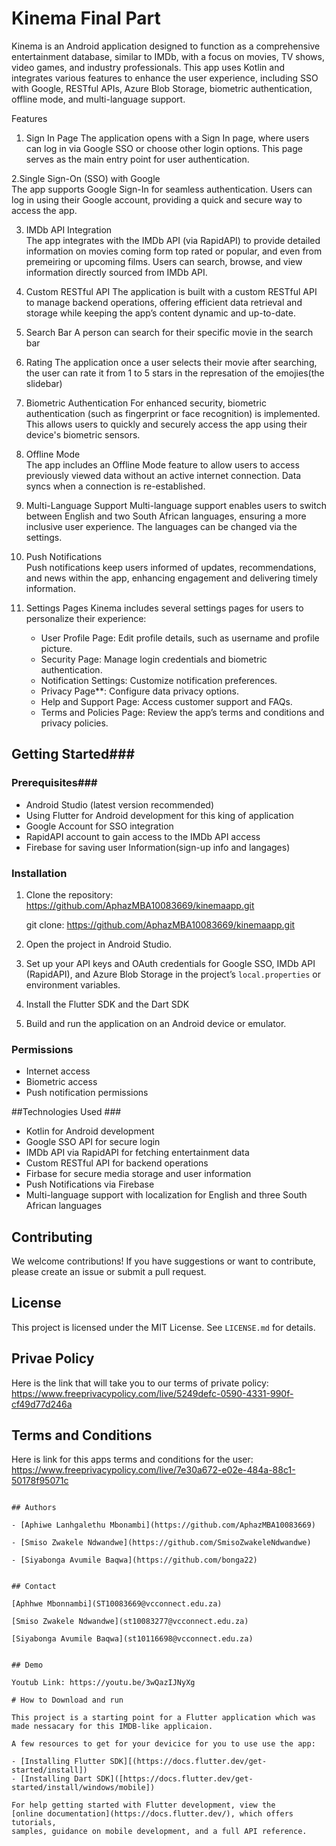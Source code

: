 # Kinema Final Part

Kinema is an Android application designed to function as a comprehensive entertainment database, similar to IMDb, with a focus on movies, TV shows, video games, and industry professionals. This app uses Kotlin and integrates various features to enhance the user experience, including SSO with Google, RESTful APIs, Azure Blob Storage, biometric authentication, offline mode, and multi-language support.

Features

1. Sign In Page 
   The application opens with a Sign In page, where users can log in via Google SSO or choose other login options. This page serves as the main entry point for user authentication.

2.Single Sign-On (SSO) with Google  
   The app supports Google Sign-In for seamless authentication. Users can log in using their Google account, providing a quick and secure way to access the app.

3. IMDb API Integration  
   The app integrates with the IMDb API (via RapidAPI) to provide detailed information on movies coming form top rated or popular, and even from premeiring or upcoming films. Users can search, browse, and view information directly sourced from IMDb API.

4. Custom RESTful API 
   The application is built with a custom RESTful API to manage backend operations, offering efficient data retrieval and storage while keeping the app’s content dynamic and up-to-date.
   
6. Search Bar 
A person can search for their specific movie in the search bar

7. Rating 
  The application once a user selects their movie after searching, the user can rate it from 1 to 5 stars in the represation of the emojies(the slidebar)

8. Biometric Authentication
   For enhanced security, biometric authentication (such as fingerprint or face recognition) is implemented. This allows users to quickly and securely access the app using their device's biometric sensors.

9. Offline Mode  
   The app includes an Offline Mode feature to allow users to access previously viewed data without an active internet connection. Data syncs when a connection is re-established.

10. Multi-Language Support
   Multi-language support enables users to switch between English and two South African languages, ensuring a more inclusive user experience. The languages can be changed via the settings.

11. Push Notifications  
   Push notifications keep users informed of updates, recommendations, and news within the app, enhancing engagement and delivering timely information.

12. Settings Pages 
    Kinema includes several settings pages for users to personalize their experience:
    - User Profile Page: Edit profile details, such as username and profile picture.
    - Security Page: Manage login credentials and biometric authentication.
    - Notification Settings: Customize notification preferences.
    - Privacy Page**: Configure data privacy options.
    - Help and Support Page: Access customer support and FAQs.
    - Terms and Policies Page: Review the app’s terms and conditions and privacy policies.

## Getting Started###

### Prerequisites###
- Android Studio (latest version recommended)
- Using Flutter for Android development for this king of application
- Google Account for SSO integration
- RapidAPI account to gain access to the IMDb API access
- Firebase for saving user Information(sign-up info and langages)

### Installation ###

1. Clone the repository: https://github.com/AphazMBA10083669/kinemaapp.git
   
   git clone: https://github.com/AphazMBA10083669/kinemaapp.git

2. Open the project in Android Studio.

3. Set up your API keys and OAuth credentials for Google SSO, IMDb API (RapidAPI), and Azure Blob Storage in the project’s `local.properties` or environment variables.

4. Install the Flutter SDK and the Dart SDK

5. Build and run the application on an Android device or emulator.

###  Permissions ###
- Internet access
- Biometric access
- Push notification permissions

##Technologies Used ###

- Kotlin for Android development
- Google SSO API for secure login
- IMDb API via RapidAPI for fetching entertainment data
- Custom RESTful API for backend operations
- Firbase for secure media storage and user information
- Push Notifications via Firebase
- Multi-language support with localization for English and three South African languages

## Contributing

We welcome contributions! If you have suggestions or want to contribute, please create an issue or submit a pull request.

## License

This project is licensed under the MIT License. See `LICENSE.md` for details.

## Privae Policy

Here is the link that will take you to our terms of private policy: https://www.freeprivacypolicy.com/live/5249defc-0590-4331-990f-cf49d77d246a

## Terms and Conditions

Here is link for this apps terms and conditions for the user: https://www.freeprivacypolicy.com/live/7e30a672-e02e-484a-88c1-50178f95071c

```

## Authors

- [Aphiwe Lanhgalethu Mbonambi](https://github.com/AphazMBA10083669)

- [Smiso Zwakele Ndwandwe](https://github.com/SmisoZwakeleNdwandwe)

- [Siyabonga Avumile Baqwa](https://github.com/bonga22)


## Contact

[Aphhwe Mbonnambi](ST10083669@vcconnect.edu.za)

[Smiso Zwakele Ndwandwe](st10083277@vcconnect.edu.za)

[Siyabonga Avumile Baqwa](st10116698@vcconnect.edu.za)


## Demo

Youtub Link: https://youtu.be/3wQazIJNyXg

# How to Download and run

This project is a starting point for a Flutter application which was made nessacary for this IMDB-like applicaion.

A few resources to get for your devicice for you to use use the app:

- [Installing Flutter SDK][(https://docs.flutter.dev/get-started/install])
- [Installing Dart SDK]([https://docs.flutter.dev/get-started/install/windows/mobile])

For help getting started with Flutter development, view the
[online documentation](https://docs.flutter.dev/), which offers tutorials,
samples, guidance on mobile development, and a full API reference.
